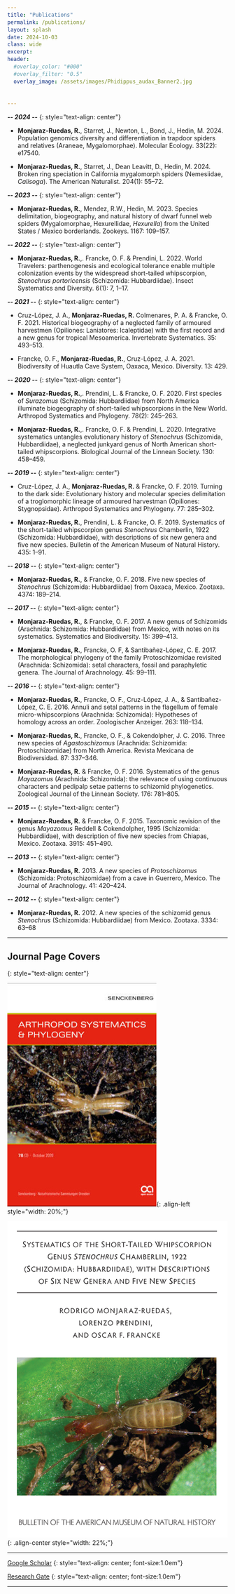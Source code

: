 ```yaml
---
title: "Publications"
permalink: /publications/
layout: splash
date: 2024-10-03
class: wide
excerpt:
header:
  #overlay_color: "#000"
  #overlay_filter: "0.5"
  overlay_image: /assets/images/Phidippus_audax_Banner2.jpg

  
---
```


***-- 2024 --***
{: style="text-align: center"}

- **Monjaraz-Ruedas, R.**, Starret, J., Newton, L., Bond, J., Hedin, M. 2024. Population genomics diversity and differentiation in trapdoor spiders and relatives (Araneae, Mygalomorphae). Molecular Ecology. 33(22): e17540. [<i class="fa fa-file-pdf" aria-hidden="true"></i>](/assets/pdfs/Monjaraz-Ruedas_2024_MolEcol.pdf)

- **Monjaraz-Ruedas, R.**, Starret, J., Dean Leavitt, D., Hedin, M. 2024. Broken ring speciation in California mygalomorph spiders (Nemesiidae, *Calisoga*). The American Naturalist. 204(1): 55–72. [<i class="fa-solid fa-file-pdf"></i>](/assets/pdfs/Monjaraz-Ruedas_2024_Calisoga_Ring_Species.pdf)

***-- 2023 --***
{: style="text-align: center"}

- **Monjaraz-Ruedas, R.**, Mendez, R.W., Hedin, M. 2023. Species delimitation, biogeography, and natural history of dwarf funnel web spiders (Mygalomorphae, Hexurellidae, *Hexurella*) from the United States / Mexico borderlands. Zookeys. 1167: 109–157. [<i class="fa-solid fa-file-pdf"></i>](/assets/pdfs/Monjaraz-Ruedas_2023_Hexurella.pdf)

***-- 2022 --***
{: style="text-align: center"}

- **Monjaraz-Ruedas, R.**,. Francke, O. F. & Prendini, L. 2022. World Travelers: parthenogenesis and ecological tolerance enable multiple colonization events by the widespread short-tailed whipscorpion, *Stenochrus portoricensis* (Schizomida: Hubbardiidae). Insect Systematics and Diversity. 6(1): 7, 1–17. [<i class="fa-solid fa-file-pdf"></i>](/assets/pdfs/Monjaraz-Ruedas_2022_World_Travelers.pdf)

***-- 2021 --***
{: style="text-align: center"}

- Cruz-López, J. A., **Monjaraz-Ruedas, R.** Colmenares, P. A. & Francke, O. F. 2021. Historical biogeography of a neglected family of armoured harvestmen (Opiliones: Laniatores: Icaleptidae) with the first record and a new genus for tropical Mesoamerica. Invertebrate Systematics. 35: 493–513.

- Francke, O. F., **Monjaraz-Ruedas, R.**, Cruz-López, J. A. 2021. Biodiversity of Huautla Cave System, Oaxaca, Mexico. Diversity. 13: 429. [<i class="fa-solid fa-file-pdf"></i>](/assets/pdfs/Biodiversity_Sistema_Huautla.pdf)

***-- 2020 --***
{: style="text-align: center"}

- **Monjaraz-Ruedas, R.**,. Prendini, L. & Francke, O. F. 2020. First species of *Surazomus* (Schizomida: Hubbardiidae) from North America illuminate biogeography of short-tailed whipscorpions in the New World. Arthropod Systematics and Phylogeny. 78(2): 245–263. [<i class="fa-solid fa-file-pdf"></i>](/assets/pdfs/Monjaraz-Ruedas_et_al_2020_Surazomus.pdf)

- **Monjaraz-Ruedas, R.**,. Francke, O. F. & Prendini, L. 2020. Integrative systematics untangles evolutionary history of *Stenochrus* (Schizomida, Hubbardiidae), a neglected junkyard genus of North American short-tailed whipscorpions. Biological Journal of the Linnean Society. 130: 458–459. [<i class="fa-solid fa-file-pdf"></i>](/assets/pdfs/Monjaraz-Ruedas_2020_Systematics_Stenochrus.pdf)

***-- 2019 --***
{: style="text-align: center"}

- Cruz-López, J. A., **Monjaraz-Ruedas, R.** & Francke, O. F. 2019. Turning to the dark side: Evolutionary history and molecular species delimitation of a troglomorphic lineage of armoured harvestman (Opiliones: Stygnopsidae). Arthropod Systematics and Phylogeny. 77: 285–302. [<i class="fa-solid fa-file-pdf"></i>](/assets/pdfs/Cruz-Lopez_et_al_2019_Minisge.pdf)

- **Monjaraz-Ruedas, R.**, Prendini, L. & Francke, O. F. 2019. Systematics of the short-tailed whipscorpion genus *Stenochrus* Chamberlin, 1922 (Schizomida: Hubbardiidae), with descriptions of six new genera and five new species. Bulletin of the American Museum of Natural History. 435: 1–91. [<i class="fa-solid fa-file-pdf"></i>](/assets/pdfs/Monjaraz-Ruedas_et_al_2019_Rrevision_Stenochrus.pdf)

***-- 2018 --***
{: style="text-align: center"}

- **Monjaraz-Ruedas, R.**, & Francke, O. F. 2018. Five new species of *Stenochrus* (Schizomida: Hubbardiidae) from Oaxaca, Mexico. Zootaxa. 4374: 189–214.

***-- 2017 --***
{: style="text-align: center"}

- **Monjaraz-Ruedas, R.**, & Francke, O. F. 2017. A new genus of Schizomids (Arachnida: Schizomida: Hubbardiidae) from Mexico, with notes on its systematics. Systematics and Biodiversity. 15: 399–413.

- **Monjaraz-Ruedas, R.**, Francke, O. F, & Santibañez-López, C. E. 2017. The morphological phylogeny of the family Protoschizomidae revisited (Arachnida: Schizomida): setal characters, fossil and paraphyletic genera. The Journal of Arachnology. 45: 99–111. [<i class="fa-solid fa-file-pdf"></i>](/assets/pdfs/Monjaraz-Ruedas_et_al_2017_Phylogeny_Protoschizomidae.pdf)

***-- 2016 --***
{: style="text-align: center"}

- **Monjaraz-Ruedas, R.**, Francke, O. F., Cruz-López, J. A., & Santibañez-López, C. E. 2016. Annuli and setal patterns in the flagellum of female micro-whipscorpions (Arachnida: Schizomida): Hypotheses of homology across an order. Zoologischer Anzeiger. 263: 118–134.

- **Monjaraz-Ruedas, R.**, Francke, O. F., & Cokendolpher, J. C. 2016. Three new species of *Agastoschizomus* (Arachnida: Schizomida: Protoschizomidae) from North America. Revista Mexicana de Biodiversidad. 87: 337–346. [<i class="fa-solid fa-file-pdf"></i>](/assets/pdfs/Monjaraz-Ruedas_etal_2016_Agastochizomus.pdf)

- **Monjaraz-Ruedas, R.** & Francke, O. F. 2016. Systematics of the genus *Mayazomus* (Arachnida: Schizomida): the relevance of using continuous characters and pedipalp setae patterns to schizomid phylogenetics. Zoological Journal of the Linnean Society. 176: 781–805.

***-- 2015 --***
{: style="text-align: center"}

- **Monjaraz-Ruedas, R.** & Francke, O. F. 2015. Taxonomic revision of the genus *Mayazomus* Reddell & Cokendolpher, 1995 (Schizomida: Hubbardiidae), with description of five new species from Chiapas, Mexico. Zootaxa. 3915: 451–490.

***-- 2013 --***
{: style="text-align: center"}

- **Monjaraz-Ruedas, R.** 2013. A new species of *Protoschizomus* (Schizomida: Protoschizomidae) from a cave in Guerrero, Mexico. The Journal of Arachnology. 41: 420–424.

***-- 2012 --***
{: style="text-align: center"}

- **Monjaraz-Ruedas, R.** 2012. A new species of the schizomid genus *Stenochrus* (Schizomida: Hubbardiidae) from Mexico. Zootaxa. 3334: 63–68 [<i class="fa-solid fa-file-pdf"></i>](/assets/pdfs/Monjaraz-Ruedas_2012_New_Species_Stenochrus.pdf)

---

## Journal Page Covers
{: style="text-align: center"}

[![styled-image](/assets/images/ASP_Cover.jpg)](https://arthropod-systematics.arphahub.com/issue/4217/){: .align-left style="width: 20%;"}

[![styled-image](/assets/images/Bulletin.png)](https://doi.org/10.1206/0003-0090.435.1.1){: .align-center style="width: 22%;"} 

---

<a href="https://scholar.google.com/citations?user=QUkA_7wAAAAJ&hl" class="btn btn--info"> <i class='fa-brands fa-google-scholar'></i> Google Scholar</a>
{: style="text-align: center; font-size:1.0em"}


<a href="https://www.researchgate.net/profile/Rodrigo-Monjaraz-Ruedas" class="btn btn--info"> <i class="fa-brands fa-researchgate"></i> Research Gate</a>
{: style="text-align: center; font-size:1.0em"}

---
